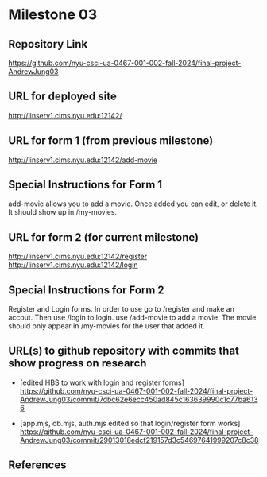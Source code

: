 Milestone 03
===

Repository Link
---
https://github.com/nyu-csci-ua-0467-001-002-fall-2024/final-project-AndrewJung03

URL for deployed site 
---
http://linserv1.cims.nyu.edu:12142/

URL for form 1 (from previous milestone) 
---
http://linserv1.cims.nyu.edu:12142/add-movie

Special Instructions for Form 1
---
add-movie allows you to add a movie. Once added you can edit, or delete it. It should show up in /my-movies.

URL for form 2 (for current milestone)
---
http://linserv1.cims.nyu.edu:12142/register
http://linserv1.cims.nyu.edu:12142/login

Special Instructions for Form 2
---
Register and Login forms. 
In order to use go to /register and make an accout. 
Then use /login to login. use /add-movie to add a movie. 
The movie should only appear in /my-movies for the user that added it.

URL(s) to github repository with commits that show progress on research
--- 
- [edited HBS to work with login and register forms] https://github.com/nyu-csci-ua-0467-001-002-fall-2024/final-project-AndrewJung03/commit/7dbc62e6ecc450ad845c163639990c1c77ba6136

- [app.mjs, db.mjs, auth.mjs edited so that login/register form works] https://github.com/nyu-csci-ua-0467-001-002-fall-2024/final-project-AndrewJung03/commit/29013018edcf219157d3c54697641999207c8c38

References 
---
